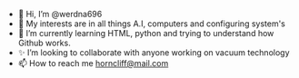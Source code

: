 - 👋 Hi, I’m @werdna696
- 👀 My interests are in all things A.I, computers and configuring system's 
- 🌱 I’m currently learning HTML, python and trying to understand how Github works.
- ✨ I’m looking to collaborate with anyone working on vacuum technology 
- 📫 How to reach me horncliff@mail.com

<!---
werdna696/werdna696 is a ✨ special ✨ repository because its `README.md` (this file) appears on your GitHub profile.
You can click the Preview link to take a look at your changes.
--->
